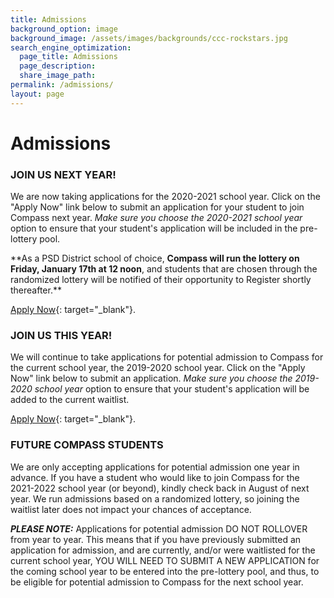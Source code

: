 ```yaml
---
title: Admissions
background_option: image
background_image: /assets/images/backgrounds/ccc-rockstars.jpg
search_engine_optimization:
  page_title: Admissions
  page_description:
  share_image_path:
permalink: /admissions/
layout: page
---
```


# Admissions

### JOIN US NEXT YEAR\!

We are now taking applications for the 2020-2021 school year. Click on the "Apply Now" link below to submit an application for your student to join Compass next year. *Make sure you choose the 2020-2021 school year* option to ensure that your student's application will be included in the pre-lottery pool.

\*\*As a PSD District school of choice, **Compass will run the lottery on Friday, January 17th at 12 noon**, and students that are chosen through the randomized lottery will be notified of their opportunity to Register shortly thereafter.\*\*&nbsp;

[Apply Now](https://applytocompassfortcollins.com/login){: target="_blank"}.

### JOIN US THIS YEAR\!

We will continue to take applications for potential admission to Compass for the current school year, the 2019-2020 school year. Click on the "Apply Now" link below to submit an application. *Make sure you choose the 2019-2020 school year* option to ensure that your student's application will be added to the current waitlist.

[Apply Now](https://applytocompassfortcollins.com/login){: target="_blank"}.

### FUTURE COMPASS STUDENTS

We are only accepting applications for potential admission one year in advance. If you have a student who would like to join Compass for the 2021-2022 school year (or beyond), kindly check back in August of next year. We run admissions based on a randomized lottery, so joining the waitlist later does not impact your chances of acceptance.&nbsp;

***PLEASE NOTE:*** Applications for potential admission DO NOT ROLLOVER from year to year. This means that if you have previously submitted an application for admission, and are currently, and/or were waitlisted for the current school year, YOU WILL NEED TO SUBMIT A NEW APPLICATION for the coming school year to be entered into the pre-lottery pool, and thus, to be eligible for potential admission to Compass for the next school year.